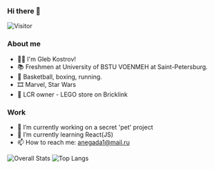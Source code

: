 ### Hi there 👋

![Visitor](https://visitor-badge.laobi.icu/badge?page_id=username.GlebVarVar)

### About me
- 🙋‍♂️ I'm Gleb Kostrov!
- 📚 Freshmen at University of BSTU VOENMEH at Saint-Petersburg.
- 🏀 Basketball, boxing, running.
- 🎞️ Marvel, Star Wars
- 🧱 LCR owner - LEGO store on Bricklink

### Work
- 🔭 I’m currently working on a secret 'pet' project
- 🌱 I’m currently learning React(JS)
- 📫 How to reach me: anegada1@mail.ru


![Overall Stats](https://github-readme-stats.vercel.app/api?username=GlebVarVar&count_private=true&show_icons=true&hide=contribs)
![Top Langs](https://github-readme-stats.vercel.app/api/top-langs/?username=GlebVarVar&layout=compact&hide=Python)




